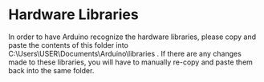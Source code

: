 # Hardware Libraries

In order to have Arduino recognize the hardware libraries, please copy and paste the contents of this folder into C:\Users\USER\Documents\Arduino\libraries .
If there are any changes made to these libraries, you will have to manually re-copy and paste them back into the same folder.